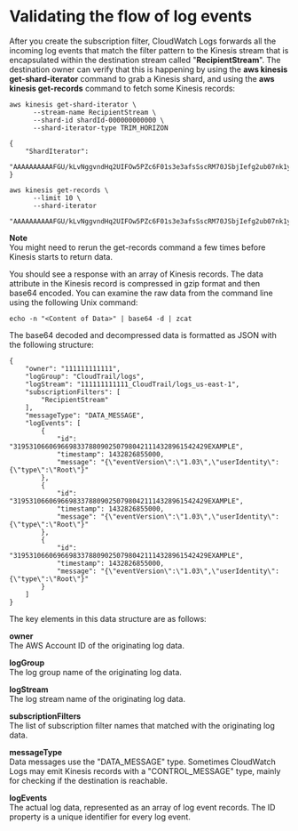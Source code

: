 # Validating the flow of log events<a name="ValidateLogEventFlow"></a>

After you create the subscription filter, CloudWatch Logs forwards all the incoming log events that match the filter pattern to the Kinesis stream that is encapsulated within the destination stream called "**RecipientStream**"\. The destination owner can verify that this is happening by using the **aws kinesis get\-shard\-iterator** command to grab a Kinesis shard, and using the **aws kinesis get\-records** command to fetch some Kinesis records:

```
aws kinesis get-shard-iterator \
      --stream-name RecipientStream \
      --shard-id shardId-000000000000 \
      --shard-iterator-type TRIM_HORIZON

{
    "ShardIterator":
    "AAAAAAAAAAFGU/kLvNggvndHq2UIFOw5PZc6F01s3e3afsSscRM70JSbjIefg2ub07nk1y6CDxYR1UoGHJNP4m4NFUetzfL+wev+e2P4djJg4L9wmXKvQYoE+rMUiFq+p4Cn3IgvqOb5dRA0yybNdRcdzvnC35KQANoHzzahKdRGb9v4scv+3vaq+f+OIK8zM5My8ID+g6rMo7UKWeI4+IWiKEXAMPLE"
}

aws kinesis get-records \
      --limit 10 \
      --shard-iterator
      "AAAAAAAAAAFGU/kLvNggvndHq2UIFOw5PZc6F01s3e3afsSscRM70JSbjIefg2ub07nk1y6CDxYR1UoGHJNP4m4NFUetzfL+wev+e2P4djJg4L9wmXKvQYoE+rMUiFq+p4Cn3IgvqOb5dRA0yybNdRcdzvnC35KQANoHzzahKdRGb9v4scv+3vaq+f+OIK8zM5My8ID+g6rMo7UKWeI4+IWiKEXAMPLE"
```

**Note**  
You might need to rerun the get\-records command a few times before Kinesis starts to return data\.

You should see a response with an array of Kinesis records\. The data attribute in the Kinesis record is compressed in gzip format and then base64 encoded\. You can examine the raw data from the command line using the following Unix command:

```
echo -n "<Content of Data>" | base64 -d | zcat
```

The base64 decoded and decompressed data is formatted as JSON with the following structure:

```
{
    "owner": "111111111111",
    "logGroup": "CloudTrail/logs",
    "logStream": "111111111111_CloudTrail/logs_us-east-1",
    "subscriptionFilters": [
        "RecipientStream"
    ],
    "messageType": "DATA_MESSAGE",
    "logEvents": [
        {
            "id": "3195310660696698337880902507980421114328961542429EXAMPLE",
            "timestamp": 1432826855000,
            "message": "{\"eventVersion\":\"1.03\",\"userIdentity\":{\"type\":\"Root\"}"
        },
        {
            "id": "3195310660696698337880902507980421114328961542429EXAMPLE",
            "timestamp": 1432826855000,
            "message": "{\"eventVersion\":\"1.03\",\"userIdentity\":{\"type\":\"Root\"}"
        },
        {
            "id": "3195310660696698337880902507980421114328961542429EXAMPLE",
            "timestamp": 1432826855000,
            "message": "{\"eventVersion\":\"1.03\",\"userIdentity\":{\"type\":\"Root\"}"
        }
    ]
}
```

The key elements in this data structure are as follows:

**owner**  
The AWS Account ID of the originating log data\.

**logGroup**  
The log group name of the originating log data\.

**logStream**  
The log stream name of the originating log data\.

**subscriptionFilters**  
The list of subscription filter names that matched with the originating log data\.

**messageType**  
Data messages use the "DATA\_MESSAGE" type\. Sometimes CloudWatch Logs may emit Kinesis records with a "CONTROL\_MESSAGE" type, mainly for checking if the destination is reachable\.

**logEvents**  
The actual log data, represented as an array of log event records\. The ID property is a unique identifier for every log event\.